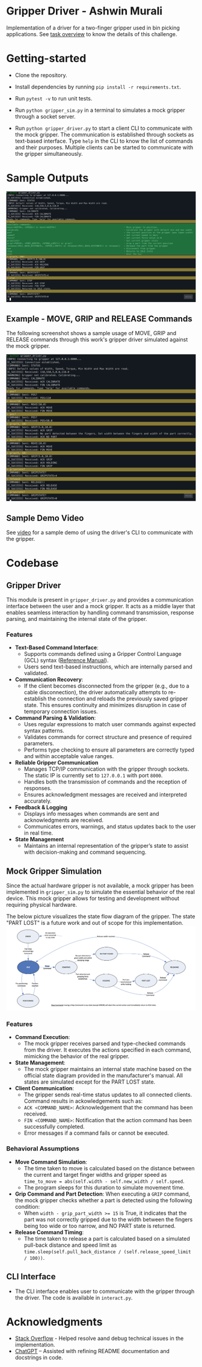 # Gripper Driver - Ashwin Murali
Implementation of a driver for a two-finger gripper used in bin picking applications. See [task overview](task.md) to know the details of this challenge.

# Getting-started
- Clone the repository.

- Install dependencies by running `pip install -r requirements.txt`.

- Run `pytest -v` to run unit tests.

- Run `python gripper_sim.py` in a terminal to simulates a mock gripper through a socket server.

- Run `python gripper_driver.py` to start a client CLI to communicate with the mock gripper. The communication is established through sockets as text-based interface. Type `help` in the CLI to know the list of commands and their purposes. Multiple clients can be started to communicate with the gripper simultaneously.

# Sample Outputs
![alt text](docs/usage_eg1.png "Usage Example 1")

## Example - MOVE, GRIP and RELEASE Commands
The following screenshot shows a sample usage of MOVE, GRIP and RELEASE commands through this work's gripper driver simulated against the mock gripper. 

![alt text](docs/usage_eg2.png "Usage Example 2")

## Sample Demo Video
See [video](docs/sample_demo.m4v) for a sample demo of using the driver's CLI to communicate with the gripper.

# Codebase

## Gripper Driver
This module is present in `gripper_driver.py` and provides a communication interface between the user and a mock gripper. It acts as a middle layer that enables seamless interaction by handling command transmission, response parsing, and maintaining the internal state of the gripper.
### Features
- **Text-Based Command Interface**: 
    - Supports commands defined using a Gripper Control Language (GCL) syntax ([Reference Manual](https://weiss-robotics.com/servo-electric/wsg-series/product/wsg/selectVariant/wsg-50-110/?file=files/downloads/wsg/wsg_gcl_reference_manual_en.pdf&cid=11209)).
    - Users send text-based instructions, which are internally parsed and validated.
- **Communication Recovery**: 
    - If the client becomes disconnected from the gripper (e.g., due to a cable disconnection), the driver automatically attempts to re-establish the connection and reloads the previously saved gripper state. This ensures continuity and minimizes disruption in case of temporary connection issues.
- **Command Parsing & Validation**: 
    - Uses regular expressions to match user commands against expected syntax patterns.
    - Validates commands for correct structure and presence of required parameters.
    - Performs type checking to ensure all parameters are correctly typed and within acceptable value ranges.
- **Reliable Gripper Communication**
    - Manages TCP/IP communication with the gripper through sockets. The static IP is currently set to `127.0.0.1` with port `8000`.
    - Handles both the transmission of commands and the reception of responses.
    - Ensures acknowledgment messages are received and interpreted accurately.
- **Feedback & Logging**
    - Displays info messages when commands are sent and acknowledgments are received.
    - Communicates errors, warnings, and status updates back to the user in real time.
- **State Management**
    - Maintains an internal representation of the gripper’s state to assist with decision-making and command sequencing.

## Mock Gripper Simulation
Since the actual hardware gripper is not available, a mock gripper has been implemented in `gripper_sim.py` to simulate the essential behavior of the real device. This mock gripper allows for testing and development without requiring physical hardware. 

The below picture visualizes the state flow diagram of the gripper. The state "PART LOST" is a future work and out of scope for this implementation.
![alt text](docs/state_flow_diagram.png "SFD")

### Features
- **Command Execution**:
    - The mock gripper receives parsed and type-checked commands from the driver. It executes the actions specified in each command, mimicking the behavior of the real gripper.
- **State Management**:
    - The mock gripper maintains an internal state machine based on the official state diagram provided in the manufacturer's manual. All states are simulated except for the PART LOST state.
- **Client Communication**:
    - The gripper sends real-time status updates to all connected clients. Command results in ackowledgements such as:
    - `ACK <COMMAND_NAME>`: Acknowledgement that the command has been received.
    - `FIN <COMMAND_NAME>`: Notification that the action command has been successfully completed.
    - Error messages if a command fails or cannot be executed.

### Behavioral Assumptions
- **Move Command Simulation**:
    - The time taken to move is calculated based on the distance between the current and target finger widths and gripper speed as `time_to_move = abs(self.width - self.new_width / self.speed`.
    - The program sleeps for this duration to simulate movement time.
- **Grip Command and Part Detection**: When executing a `GRIP` command, the mock gripper checks whether a part is detected using the following condition:
    - When `width - grip_part_width >= 15` is True, it indicates that the part was not correctly gripped due to the width between the fingers being too wide or too narrow, and NO PART state is returned.
- **Release Command Timing**:
    - The time taken to release a part is calculated based on a simulated pull-back distance and speed limit as `time.sleep(self.pull_back_distance / (self.release_speed_limit / 100))`. 

## CLI Interface
- The CLI interface enables user to communicate with the gripper through the driver. The code is available in `interact.py`.

# Acknowledgments
- [Stack Overflow](https://stackoverflow.com/questions) - Helped resolve aand debug technical issues in the implementation.
- [ChatGPT](https://chatgpt.com/) – Assisted with refining README documentation and docstrings in code.
